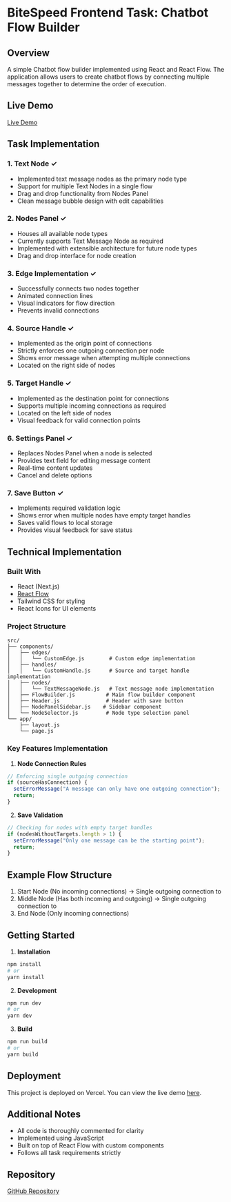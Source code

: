# BiteSpeed Frontend Task: Chatbot Flow Builder

## Overview

A simple Chatbot flow builder implemented using React and React Flow. The application allows users to create chatbot flows by connecting multiple messages together to determine the order of execution.

## Live Demo
[Live Demo](https://your-deployment-url.vercel.app)

## Task Implementation

### 1. Text Node ✓
- Implemented text message nodes as the primary node type
- Support for multiple Text Nodes in a single flow
- Drag and drop functionality from Nodes Panel
- Clean message bubble design with edit capabilities

### 2. Nodes Panel ✓
- Houses all available node types
- Currently supports Text Message Node as required
- Implemented with extensible architecture for future node types
- Drag and drop interface for node creation

### 3. Edge Implementation ✓
- Successfully connects two nodes together
- Animated connection lines
- Visual indicators for flow direction
- Prevents invalid connections

### 4. Source Handle ✓
- Implemented as the origin point of connections
- Strictly enforces one outgoing connection per node
- Shows error message when attempting multiple connections
- Located on the right side of nodes

### 5. Target Handle ✓
- Implemented as the destination point for connections
- Supports multiple incoming connections as required
- Located on the left side of nodes
- Visual feedback for valid connection points

### 6. Settings Panel ✓
- Replaces Nodes Panel when a node is selected
- Provides text field for editing message content
- Real-time content updates
- Cancel and delete options

### 7. Save Button ✓
- Implements required validation logic
- Shows error when multiple nodes have empty target handles
- Saves valid flows to local storage
- Provides visual feedback for save status

## Technical Implementation

### Built With
- React (Next.js)
- [React Flow](https://reactflow.dev/)
- Tailwind CSS for styling
- React Icons for UI elements

### Project Structure
```
src/
├── components/
│   ├── edges/
│   │   └── CustomEdge.js        # Custom edge implementation
│   ├── handles/
│   │   └── CustomHandle.js      # Source and target handle implementation
│   ├── nodes/
│   │   └── TextMessageNode.js   # Text message node implementation
│   ├── FlowBuilder.js          # Main flow builder component
│   ├── Header.js               # Header with save button
│   ├── NodePanelSidebar.js    # Sidebar component
│   └── NodeSelector.js         # Node type selection panel
└── app/
    ├── layout.js
    └── page.js
```

### Key Features Implementation

1. **Node Connection Rules**
```javascript
// Enforcing single outgoing connection
if (sourceHasConnection) {
  setErrorMessage("A message can only have one outgoing connection");
  return;
}
```

2. **Save Validation**
```javascript
// Checking for nodes with empty target handles
if (nodesWithoutTargets.length > 1) {
  setErrorMessage("Only one message can be the starting point");
  return;
}
```

## Example Flow Structure
1. Start Node (No incoming connections)
   → Single outgoing connection to
2. Middle Node (Has both incoming and outgoing)
   → Single outgoing connection to
3. End Node (Only incoming connections)

## Getting Started

1. **Installation**
```bash
npm install
# or
yarn install
```

2. **Development**
```bash
npm run dev
# or
yarn dev
```

3. **Build**
```bash
npm run build
# or
yarn build
```

## Deployment

This project is deployed on Vercel. You can view the live demo [here](https://your-deployment-url.vercel.app).

## Additional Notes

- All code is thoroughly commented for clarity
- Implemented using JavaScript
- Built on top of React Flow with custom components
- Follows all task requirements strictly

## Repository

[GitHub Repository](https://github.com/your-username/bitespeed-frontend-task)
